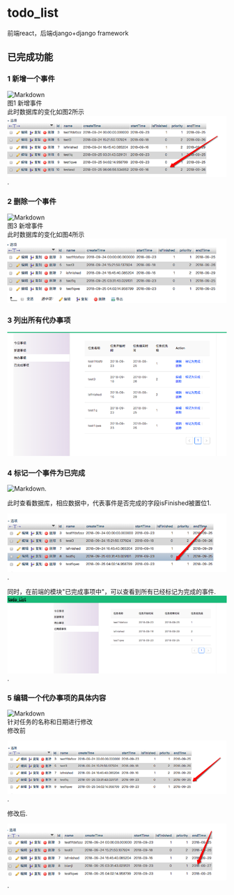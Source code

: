 # todo_list
前端react，后端django+django framework
## 已完成功能
### 1 新增一个事件
![Markdown](./screen/addTask.gif)  
图1 新增事件  
此时数据库的变化如图2所示  
![Markdown](./screen/addTask.png). 
### 2 删除一个事件
![Markdown](./screen/deleteTask.gif)  
图3 新增事件  
此时数据库的变化如图4所示  
![Markdown](./screen/deleteTask.png)
### 3 列出所有代办事项
![Markdown](./screen/todoTask.png)
### 4 标记一个事件为已完成
![Markdown](./screen/doneTask.gif). 

此时查看数据库，相应数据中，代表事件是否完成的字段isFinished被置位1. 

![Markdown](./screen/doneTask.png). 

同时，在前端的模块"已完成事项中"，可以查看到所有已经标记为完成的事件.   
![Markdown](./screen/allDoneTask.png). 
### 5 编辑一个代办事项的具体内容
![Markdown](./screen/editTask.gif)  
针对任务的名称和日期进行修改  
修改前  

![Markdown](./screen/before.png). 

修改后. 

![Markdown](./screen/after.png). 
 